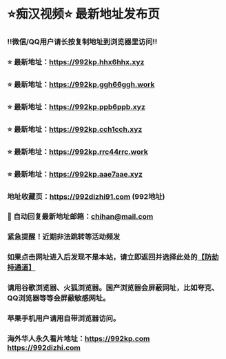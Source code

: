 # ⭐️痴汉视频⭐️ 最新地址发布页

### ‼️微信/QQ用户请长按复制地址到浏览器里访问‼️

### ⭐️ 最新地址：https://992kp.hhx6hhx.xyz

### ⭐️ 最新地址：https://992kp.ggh66ggh.work

### ⭐️ 最新地址：https://992kp.ppb6ppb.xyz

### ⭐️ 最新地址：https://992kp.cch1cch.xyz

### ⭐️ 最新地址：https://992kp.rrc44rrc.work

### ⭐️ 最新地址：https://992kp.aae7aae.xyz



### 地址收藏页：https://992dizhi91.com (992地址)
### 📧 自动回复最新地址邮箱：chihan@mail.com
### 紧急提醒！近期非法跳转等活动频发
### 如果点击网址进入后发现不是本站，请立即返回并选择此处的[【防劫持通道】](https://23.224.130.222:7583)
### 请用谷歌浏览器、火狐浏览器。国产浏览器会屏蔽网址，比如夸克、QQ浏览器等等会屏蔽敏感网址。
### 苹果手机用户请用自带浏览器访问。
### 海外华人永久看片地址：https://992kp.com  https://992dizhi.com

